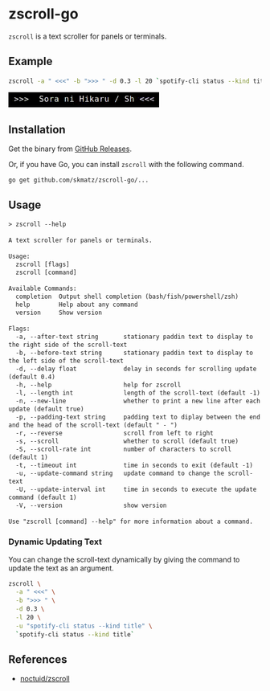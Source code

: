 # zscroll-go

`zscroll` is a text scroller for panels or terminals.

## Example

```sh
zscroll -a " <<<" -b ">>> " -d 0.3 -l 20 `spotify-cli status --kind title`
```

![demo](./misc/demo.gif)

## Installation

Get the binary from [GitHub Releases](https://github.com/skmatz/zscroll-go/releases).

Or, if you have Go, you can install `zscroll` with the following command.

```console
go get github.com/skmatz/zscroll-go/...
```

## Usage

```console
> zscroll --help

A text scroller for panels or terminals.

Usage:
  zscroll [flags]
  zscroll [command]

Available Commands:
  completion  Output shell completion (bash/fish/powershell/zsh)
  help        Help about any command
  version     Show version

Flags:
  -a, --after-text string       stationary paddin text to display to the right side of the scroll-text
  -b, --before-text string      stationary paddin text to display to the left side of the scroll-text
  -d, --delay float             delay in seconds for scrolling update (default 0.4)
  -h, --help                    help for zscroll
  -l, --length int              length of the scroll-text (default -1)
  -n, --new-line                whether to print a new line after each update (default true)
  -p, --padding-text string     padding text to diplay between the end and the head of the scroll-text (default " - ")
  -r, --reverse                 scroll from left to right
  -s, --scroll                  whether to scroll (default true)
  -S, --scroll-rate int         number of characters to scroll (default 1)
  -t, --timeout int             time in seconds to exit (default -1)
  -u, --update-command string   update command to change the scroll-text
  -U, --update-interval int     time in seconds to execute the update command (default 1)
  -V, --version                 show version

Use "zscroll [command] --help" for more information about a command.
```

### Dynamic Updating Text

You can change the scroll-text dynamically by giving the command to update the text as an argument.

```sh
zscroll \
  -a " <<<" \
  -b ">>> " \
  -d 0.3 \
  -l 20 \
  -u "spotify-cli status --kind title" \
  `spotify-cli status --kind title`
```

## References

- [noctuid/zscroll](https://github.com/noctuid/zscroll)
